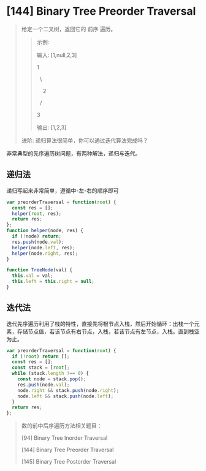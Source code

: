 # [144] Binary Tree Preorder Traversal

> 给定一个二叉树，返回它的 前序 遍历。
>
>> 示例:
>>
>> 输入: [1,null,2,3]  
>>
>> 1
>>
>> &nbsp;&nbsp;\\
>>
>> &nbsp;&nbsp;&nbsp;&nbsp;2
>>
>> &nbsp;&nbsp;/
>>
>> 3
>>
>> 输出: [1,2,3]
>
> 进阶: 递归算法很简单，你可以通过迭代算法完成吗？

非常典型的先序遍历树问题，有两种解法，递归与迭代。

## 递归法

递归写起来非常简单，遵循中-左-右的顺序即可

```js
var preorderTraversal = function(root) {
  const res = [];
  helper(root, res);
  return res;
};
function helper(node, res) {
  if (!node) return;
  res.push(node.val);
  helper(node.left, res);
  helper(node.right, res);
}

function TreeNode(val) {
  this.val = val;
  this.left = this.right = null;
}
```

## 迭代法

迭代先序遍历利用了栈的特性，直接先将根节点入栈，然后开始循环：出栈一个元素，存储节点值，若该节点有右节点，入栈，若该节点有左节点，入栈。直到栈空为止。

```js
var preorderTraversal = function(root) {
  if (!root) return [];
  const res = [];
  const stack = [root];
  while (stack.length !== 0) {
    const node = stack.pop();
    res.push(node.val);
    node.right && stack.push(node.right);
    node.left && stack.push(node.left);
  }
  return res;
};
```

> 数的前中后序遍历方法相关题目：
>
> [94] Binary Tree Inorder Traversal
>
> [144] Binary Tree Preorder Traversal
>
> [145] Binary Tree Postorder Traversal
